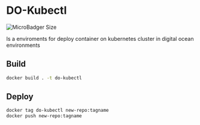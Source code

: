 # DO-Kubectl

![MicroBadger Size](https://img.shields.io/microbadger/image-size/image-size/lussatech/do-kubectl.svg)

Is a enviroments for deploy container on kubernetes cluster in digital ocean environments

## Build

```bash
docker build . -t do-kubectl
```

## Deploy

```bash
docker tag do-kubectl new-repo:tagname
docker push new-repo:tagname
```